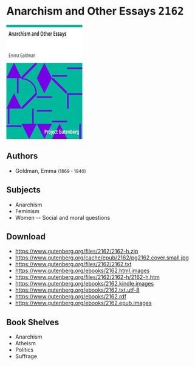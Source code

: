# Anarchism and Other Essays <kbd>2162</kbd>

![](./cover.medium.jpg "")

## Authors


 - Goldman, Emma <small>(1869 - 1940)</small>

## Subjects


 - Anarchism
 - Feminism
 - Women -- Social and moral questions

## Download


 - https://www.gutenberg.org/files/2162/2162-h.zip
 - https://www.gutenberg.org/cache/epub/2162/pg2162.cover.small.jpg
 - https://www.gutenberg.org/files/2162/2162.txt
 - https://www.gutenberg.org/ebooks/2162.html.images
 - https://www.gutenberg.org/files/2162/2162-h/2162-h.htm
 - https://www.gutenberg.org/ebooks/2162.kindle.images
 - https://www.gutenberg.org/ebooks/2162.txt.utf-8
 - https://www.gutenberg.org/ebooks/2162.rdf
 - https://www.gutenberg.org/ebooks/2162.epub.images

## Book Shelves


 - Anarchism
 - Atheism
 - Politics
 - Suffrage
